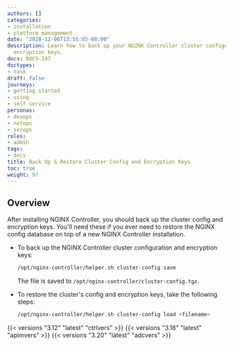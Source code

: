 ```yaml
---
authors: []
categories:
- installation
- platform management
date: "2020-12-06T13:55:05-08:00"
description: Learn how to back up your NGINX Controller cluster configuration and
  encryption keys.
docs: DOCS-247
doctypes:
- task
draft: false
journeys:
- getting started
- using
- self service
personas:
- devops
- netops
- secops
roles:
- admin
tags:
- docs
title: Back Up & Restore Cluster Config and Encryption Keys
toc: true
weight: 97
---
```


## Overview

After installing NGINX Controller, you should back up the cluster config and encryption keys. You'll need these if you ever need to restore the NGINX config database on top of a new NGINX Controller installation.

- To back up the NGINX Controller cluster configuration and encryption keys:

  ```bash
  /opt/nginx-controller/helper.sh cluster-config save
  ```

  The file is saved to `/opt/nginx-controller/cluster-config.tgz`.

- To restore the cluster's config and encryption keys, take the following steps:

  ```bash
  /opt/nginx-controller/helper.sh cluster-config load <filename>
  ```

{{< versions "3.12" "latest" "ctrlvers" >}}
{{< versions "3.18" "latest" "apimvers" >}}
{{< versions "3.20" "latest" "adcvers" >}}